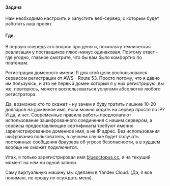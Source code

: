 #### Задача

Нам необходимо настроить и запустить веб-сервер, c которым будет работать наш проект.

#### Где.

В первую очередь это вопрос про деньги, поскольку техническая реализация у поставщиков плюс-минус одинаковая. Поэтому ответ - где угодно, главное смотрите, что бы вам было комфортно по платежам.

Регистрация доменного имени. Я для этой цели воспользовался сервисом регистрации от AWS - Route 53. Просто потому, что я давно им пользуюсь, и это не первый домен который я у них регистрирую, вы же, повторюсь, можете воспользоваться  услугами абсолютно любого регистратора.

Да, возможно кто то скажет - ну зачем я буду тратить лишние 10-20 долларов на доменное имя, если можно ходить на сервер просто по IP? И да, и нет. Современные правила работы предполагают использование зашифрованного соединения с нашим сервером, а сервисы предоставляющие сертификаты требуют именно зарегистрированное доменное имя, а не IP адрес. Без использования шифрования пользователь, в лучшем случае будет получать постоянные сообщения браузера об угрозе безопасности, а в худшем вообще не сможет подключится.

Итак, я только зарегистрировал имя  [blueoctopus.cc](), и на текущий момент на нем ни одной записи.

Саму виртуальную машину мы сделаем в Yandex Cloud. (Да, я все понимаю, но прошу не осуждать меня).

